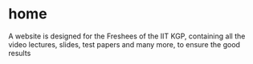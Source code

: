 # home
A website is designed for the Freshees of the IIT KGP, containing all the video lectures, slides, test papers and many more, to ensure the good results
